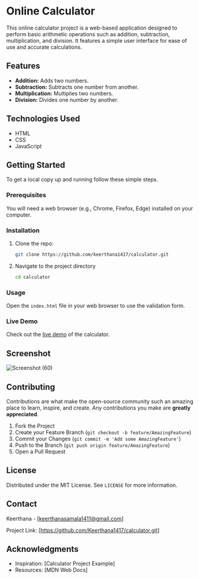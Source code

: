# Online Calculator

This online calculator project is a web-based application designed to perform basic arithmetic operations such as addition, subtraction, multiplication, and division. It features a simple user interface for ease of use and accurate calculations.

## Features

- **Addition:** Adds two numbers.
- **Subtraction:** Subtracts one number from another.
- **Multiplication:** Multiplies two numbers.
- **Division:** Divides one number by another.

## Technologies Used

- HTML
- CSS
- JavaScript

## Getting Started

To get a local copy up and running follow these simple steps.

### Prerequisites

You will need a web browser (e.g., Chrome, Firefox, Edge) installed on your computer.

### Installation

1. Clone the repo:
   ```sh
   git clone https://github.com/keerthana1417/calculator.git
   
2. Navigate to the project directory
   ```sh
   cd calculator

### Usage

Open the `index.html` file in your web browser to use the validation form.

### Live Demo

Check out the [live demo](https://keerthana1417.github.io/calculator/) of the calculator.

## Screenshot 
![Screenshot (60)](https://github.com/Keerthana1417/calculator/assets/126092175/f10a6fa2-8931-4663-9d02-142bc33e79a8)

## Contributing

Contributions are what make the open-source community such an amazing place to learn, inspire, and create. Any contributions you make are **greatly appreciated**.

1. Fork the Project
2. Create your Feature Branch (`git checkout -b feature/AmazingFeature`)
3. Commit your Changes (`git commit -m 'Add some AmazingFeature'`)
4. Push to the Branch (`git push origin feature/AmazingFeature`)
5. Open a Pull Request

## License

Distributed under the MIT License. See `LICENSE` for more information.

## Contact

Keerthana - [keerthanasamala1411@gmail.com]

Project Link: [https://github.com/Keerthana1417/calculator.git]

## Acknowledgments

- Inspiration: [Calculator Project Example]
- Resources: [MDN Web Docs]



